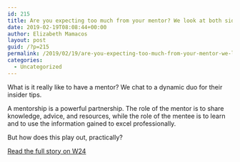 ```yaml
---
id: 215
title: Are you expecting too much from your mentor? We look at both sides of the coin
date: 2019-02-19T08:08:44+00:00
author: Elizabeth Mamacos
layout: post
guid: /?p=215
permalink: /2019/02/19/are-you-expecting-too-much-from-your-mentor-we-look-at-both-sides-of-the-coin/
categories:
  - Uncategorized
---
```

What is it really like to have a mentor? We chat to a dynamic duo for their insider tips.





A mentorship is a powerful partnership. The role of the mentor is to share knowledge, advice, and resources, while the role of the mentee is to learn and to use the information gained to excel professionally.&nbsp;

But how does this play out, practically?

[Read the full story on W24](https://www.w24.co.za/Work/Jobs/are-you-expecting-too-much-from-your-mentor-we-look-at-both-sides-of-the-coin-20190214)